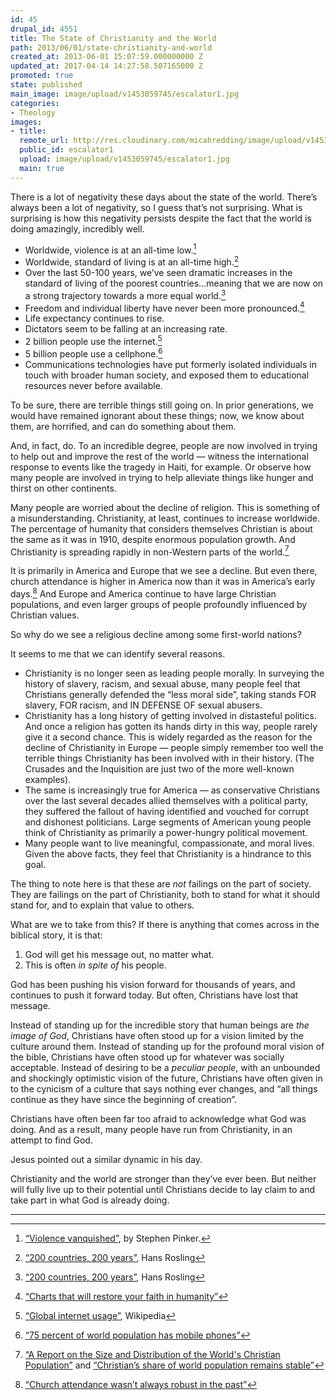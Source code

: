 ```yaml
---
id: 45
drupal_id: 4551
title: The State of Christianity and the World
path: 2013/06/01/state-christianity-and-world
created_at: 2013-06-01 15:07:59.000000000 Z
updated_at: 2017-04-14 14:27:58.507165000 Z
promoted: true
state: published
main_image: image/upload/v1453059745/escalator1.jpg
categories:
- Theology
images:
- title: 
  remote_url: http://res.cloudinary.com/micahredding/image/upload/v1453059745/escalator1.jpg
  public_id: escalator1
  upload: image/upload/v1453059745/escalator1.jpg
  main: true
---
```

There is a lot of negativity these days about the state of the world. There’s always been a lot of negativity, so I guess that’s not surprising. What is surprising is how this negativity persists despite the fact that the world is doing amazingly, incredibly well. 

- Worldwide, violence is at an all-time low.[^1]
- Worldwide, standard of living is at an all-time high.[^2]
- Over the last 50-100 years, we’ve seen dramatic increases in the standard of living of the poorest countries…meaning that we are now on a strong trajectory towards a more equal world.[^3]
- Freedom and individual liberty have never been more pronounced.[^4]
- Life expectancy continues to rise.
- Dictators seem to be falling at an increasing rate.
- 2 billion people use the internet.[^5]
- 5 billion people use a cellphone.[^6]
- Communications technologies have put formerly isolated individuals in touch with broader human society, and exposed them to educational resources never before available.

To be sure, there are terrible things still going on. In prior generations, we would have remained ignorant about these things; now, we know about them, are horrified, and can do something about them. 

And, in fact, do. To an incredible degree, people are now involved in trying to help out and improve the rest of the world — witness the international response to events like the tragedy in Haiti, for example. Or observe how many people are involved in trying to help alleviate things like hunger and thirst on other continents.

Many people are worried about the decline of religion. This is something of a misunderstanding. Christianity, at least, continues to increase worldwide. The percentage of humanity that considers themselves Christian is about the same as it was in 1910, despite enormous population growth. And Christianity is spreading rapidly in non-Western parts of the world.[^7]

It is primarily in America and Europe that we see a decline. But even there, church attendance is higher in America now than it was in America’s early days.[^8] And Europe and America continue to have large Christian populations, and even larger groups of people profoundly influenced by Christian values.

So why do we see a religious decline among some first-world nations?

It seems to me that we can identify several reasons.

- Christianity is no longer seen as leading people morally. In surveying the history of slavery, racism, and sexual abuse, many people feel that Christians generally defended the “less moral side”, taking stands FOR slavery, FOR racism, and IN DEFENSE OF sexual abusers.
- Christianity has a long history of getting involved in distasteful politics. And once a religion has gotten its hands dirty in this way, people rarely give it a second chance. This is widely regarded as the reason for the decline of Christianity in Europe — people simply remember too well the terrible things Christianity has been involved with in their history. (The Crusades and the Inquisition are just two of the more well-known examples). 
- The same is increasingly true for America — as conservative Christians over the last several decades allied themselves with a political party, they suffered the fallout of having identified and vouched for corrupt and dishonest politicians. Large segments of American young people think of Christianity as primarily a power-hungry political movement.
- Many people want to live meaningful, compassionate, and moral lives. Given the above facts, they feel that Christianity is a hindrance to this goal. 

The thing to note here is that these are *not* failings on the part of society. They are failings on the part of Christianity, both to stand for what it should stand for, and to explain that value to others. 

What are we to take from this? If there is anything that comes across in the biblical story, it is that:

1. God will get his message out, no matter what.
2. This is often *in spite of* his people.

God has been pushing his vision forward for thousands of years, and continues to push it forward today. But often, Christians have lost that message.

Instead of standing up for the incredible story that human beings are *the image of God*, Christians have often stood up for a vision limited by the culture around them. Instead of standing up for the profound moral vision of the bible, Christians have often stood up for whatever was socially acceptable. Instead of desiring to be a *peculiar people*, with an unbounded and shockingly optimistic vision of the future, Christians have often given in to the cynicism of a culture that says nothing ever changes, and “all things continue as they have since the beginning of creation”.

Christians have often been far too afraid to acknowledge what God was doing. And as a result, many people have run from Christianity, in an attempt to find God. 

Jesus pointed out a similar dynamic in his day. 

Christianity and the world are stronger than they’ve ever been. But neither will fully live up to their potential until Christians decide to lay claim to and take part in what God is already doing. 

---

[^1]:  [“Violence vanquished”](http://online.wsj.com/article/SB10001424053111904106704576583203589408180.html), by Stephen Pinker. 
[^2]: [“200 countries, 200 years”](http://www.youtube.com/watch?v=jbkSRLYSojo), Hans Rosling
[^3]: [“200 countries, 200 years”](http://www.youtube.com/watch?v=jbkSRLYSojo), Hans Rosling
[^4]: [“Charts that will restore your faith in humanity”](http://www.businessinsider.com/charts-that-will-restore-your-faith-in-humanity-2013-5)
[^5]: [“Global internet usage”](http://en.wikipedia.org/wiki/Global_Internet_usage), Wikipedia
[^6]: [“75 percent of world population has mobile phones”](http://www.rferl.org/content/report-says-75-percent-of-worlds-population-have-mobile-phones/24648234.html)
[^7]: [“A Report on the Size and Distribution of the World's Christian Population”](http://www.pewforum.org/Christian/Global-Christianity-exec.aspx) and [“Christian’s share of world population remains stable”](http://www.pewresearch.org/daily-number/number-of-christians-rises-but-their-share-of-world-population-stays-stable/)
[^8]: [“Church attendance wasn’t always robust in the past”](http://www.ethicsdaily.com/church-attendance-wasnt-always-robust-in-past-cms-20169)
